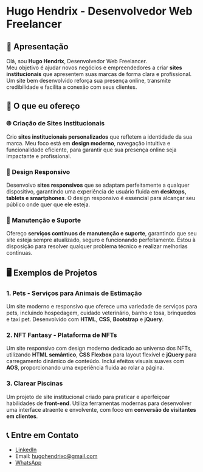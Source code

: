 

# Hugo Hendrix - Desenvolvedor Web Freelancer

## 👋 Apresentação

Olá, sou **Hugo Hendrix**, Desenvolvedor Web Freelancer.  
Meu objetivo é ajudar novos negócios e empreendedores a criar **sites institucionais** que apresentem suas marcas de forma clara e profissional. Um site bem desenvolvido reforça sua presença online, transmite credibilidade e facilita a conexão com seus clientes.

## 💼 O que eu ofereço

### 🌐 Criação de Sites Institucionais

Crio **sites institucionais personalizados** que refletem a identidade da sua marca. Meu foco está em **design moderno**, navegação intuitiva e funcionalidade eficiente, para garantir que sua presença online seja impactante e profissional.

### 📱 Design Responsivo

Desenvolvo **sites responsivos** que se adaptam perfeitamente a qualquer dispositivo, garantindo uma experiência de usuário fluida em **desktops, tablets e smartphones**. O design responsivo é essencial para alcançar seu público onde quer que ele esteja.

### 🔧 Manutenção e Suporte

Ofereço **serviços contínuos de manutenção e suporte**, garantindo que seu site esteja sempre atualizado, seguro e funcionando perfeitamente. Estou à disposição para resolver qualquer problema técnico e realizar melhorias contínuas.

## 🖥️ Exemplos de Projetos

### 1. Pets - Serviços para Animais de Estimação
Um site moderno e responsivo que oferece uma variedade de serviços para pets, incluindo hospedagem, cuidado veterinário, banho e tosa, brinquedos e taxi pet. Desenvolvido com **HTML**, **CSS**, **Bootstrap** e **jQuery**.

### 2. NFT Fantasy - Plataforma de NFTs
Um site responsivo com design moderno dedicado ao universo dos NFTs, utilizando **HTML semântico**, **CSS Flexbox** para layout flexível e **jQuery** para carregamento dinâmico de conteúdo. Inclui efeitos visuais suaves com **AOS**, proporcionando uma experiência fluida ao rolar a página.

### 3. Clarear Piscinas
Um projeto de site institucional criado para praticar e aperfeiçoar habilidades de **front-end**. Utiliza ferramentas modernas para desenvolver uma interface atraente e envolvente, com foco em **conversão de visitantes em clientes**.

## 📞 Entre em Contato

- [LinkedIn](https://linkedin.com/in/hugohendrix)
- Email: hugohendrixc@gmail.com
- [WhatsApp](https://w.app/Hsd7gR)

